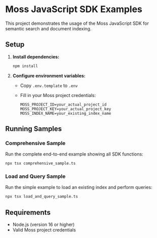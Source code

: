 # Moss JavaScript SDK Examples

This project demonstrates the usage of the Moss JavaScript SDK for semantic search and document indexing.

## Setup

1. **Install dependencies:**

   ```bash
   npm install
   ```

2. **Configure environment variables:**
   - Copy `.env.template` to `.env`
   - Fill in your Moss project credentials:

     ```env
     MOSS_PROJECT_ID=your_actual_project_id
     MOSS_PROJECT_KEY=your_actual_project_key
     MOSS_INDEX_NAME=your_existing_index_name
     ```

## Running Samples

### Comprehensive Sample

Run the complete end-to-end example showing all SDK functions:

```bash
npx tsx comprehensive_sample.ts
```

### Load and Query Sample

Run the simple example to load an existing index and perform queries:

```bash
npx tsx load_and_query_sample.ts
```

## Requirements

- Node.js (version 16 or higher)
- Valid Moss project credentials
